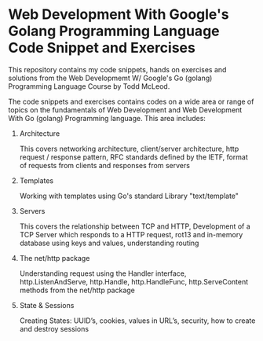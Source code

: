 # Web Development With Google's Golang Programming Language Code Snippet and Exercises

This repository contains my code snippets, hands on exercises and solutions from the Web Developmemt W/ Google's Go (golang) Programming Language Course by Todd McLeod. 

The code snippets and exercises contains codes on a wide area or range of topics on the fundamentals of Web Development and Web Development With Go (golang) Programming language. This area includes:

1. Architecture
      <p>This covers networking architecture, client/server architecture, http request / response pattern, RFC standards defined by the IETF, format of requests from clients and responses from servers</p>
    
2. Templates
      <p>Working with templates using Go's standard Library "text/template"</p>
3. Servers
      <p>This covers the relationship between TCP and HTTP, Development of a TCP Server which responds to a HTTP request, rot13 and in-memory database using keys and values, understanding routing</p>
4. The net/http package
      <p>Understanding request using the Handler interface, http.ListenAndServe, http.Handle, http.HandleFunc, http.ServeContent methods from the net/http package</p>
5. State & Sessions
    <p>Creating States: UUID’s, cookies, values in URL’s, security, how to create and destroy sessions</p>
    



